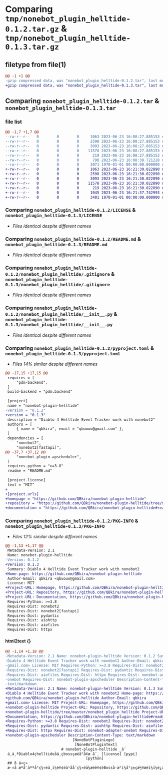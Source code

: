 # Comparing `tmp/nonebot_plugin_helltide-0.1.2.tar.gz` & `tmp/nonebot_plugin_helltide-0.1.3.tar.gz`

## filetype from file(1)

```diff
@@ -1 +1 @@
-gzip compressed data, was "nonebot_plugin_helltide-0.1.2.tar", last modified: Fri Jun 23 16:08:38 2023, max compression
+gzip compressed data, was "nonebot_plugin_helltide-0.1.3.tar", last modified: Fri Jun 23 16:21:37 2023, max compression
```

## Comparing `nonebot_plugin_helltide-0.1.2.tar` & `nonebot_plugin_helltide-0.1.3.tar`

### file list

```diff
@@ -1,7 +1,7 @@
--rw-r--r--   0        0        0     1063 2023-06-23 16:08:27.885153 nonebot_plugin_helltide-0.1.2/LICENSE
--rw-r--r--   0        0        0     2598 2023-06-23 16:08:27.885153 nonebot_plugin_helltide-0.1.2/README.md
--rw-r--r--   0        0        0     3093 2023-06-23 16:08:27.885153 nonebot_plugin_helltide-0.1.2/nonebot_plugin_helltide/.gitignore
--rw-r--r--   0        0        0    11578 2023-06-23 16:08:27.885153 nonebot_plugin_helltide-0.1.2/nonebot_plugin_helltide/__init__.py
--rw-r--r--   0        0        0      219 2023-06-23 16:08:27.885153 nonebot_plugin_helltide-0.1.2/nonebot_plugin_helltide/config.py
--rw-r--r--   0        0        0      790 2023-06-23 16:08:38.721228 nonebot_plugin_helltide-0.1.2/pyproject.toml
--rw-r--r--   0        0        0     3071 1970-01-01 00:00:00.000000 nonebot_plugin_helltide-0.1.2/PKG-INFO
+-rw-r--r--   0        0        0     1063 2023-06-23 16:21:30.022890 nonebot_plugin_helltide-0.1.3/LICENSE
+-rw-r--r--   0        0        0     2598 2023-06-23 16:21:30.022890 nonebot_plugin_helltide-0.1.3/README.md
+-rw-r--r--   0        0        0     3093 2023-06-23 16:21:30.022890 nonebot_plugin_helltide-0.1.3/nonebot_plugin_helltide/.gitignore
+-rw-r--r--   0        0        0    11578 2023-06-23 16:21:30.022890 nonebot_plugin_helltide-0.1.3/nonebot_plugin_helltide/__init__.py
+-rw-r--r--   0        0        0      219 2023-06-23 16:21:30.022890 nonebot_plugin_helltide-0.1.3/nonebot_plugin_helltide/config.py
+-rw-r--r--   0        0        0     1045 2023-06-23 16:21:37.742993 nonebot_plugin_helltide-0.1.3/pyproject.toml
+-rw-r--r--   0        0        0     3401 1970-01-01 00:00:00.000000 nonebot_plugin_helltide-0.1.3/PKG-INFO
```

### Comparing `nonebot_plugin_helltide-0.1.2/LICENSE` & `nonebot_plugin_helltide-0.1.3/LICENSE`

 * *Files identical despite different names*

### Comparing `nonebot_plugin_helltide-0.1.2/README.md` & `nonebot_plugin_helltide-0.1.3/README.md`

 * *Files identical despite different names*

### Comparing `nonebot_plugin_helltide-0.1.2/nonebot_plugin_helltide/.gitignore` & `nonebot_plugin_helltide-0.1.3/nonebot_plugin_helltide/.gitignore`

 * *Files identical despite different names*

### Comparing `nonebot_plugin_helltide-0.1.2/nonebot_plugin_helltide/__init__.py` & `nonebot_plugin_helltide-0.1.3/nonebot_plugin_helltide/__init__.py`

 * *Files identical despite different names*

### Comparing `nonebot_plugin_helltide-0.1.2/pyproject.toml` & `nonebot_plugin_helltide-0.1.3/pyproject.toml`

 * *Files 14% similar despite different names*

```diff
@@ -17,15 +17,15 @@
 requires = [
     "pdm-backend",
 ]
 build-backend = "pdm.backend"
 
 [project]
 name = "nonebot-plugin-helltide"
-version = "0.1.2"
+version = "0.1.3"
 description = "Diablo 4 Helltide Event Tracker work with nonebot2"
 authors = [
     { name = "qbkira", email = "qbuouo@gmail.com" },
 ]
 dependencies = [
     "nonebot2",
     "nonebot2[fastapi]",
@@ -37,7 +37,12 @@
     "nonebot-plugin-apscheduler",
 ]
 requires-python = ">=3.8"
 readme = "README.md"
 
 [project.license]
 text = "MIT"
+
+[project.urls]
+homepage = "https://github.com/QBkira/nonebot-plugin-helltide"
+repository = "https://github.com/QBkira/nonebot-plugin-helltide/tree/master/nonebot_plugin_helltide"
+documentation = "https://github.com/QBkira/nonebot-plugin-helltide#readme"
```

### Comparing `nonebot_plugin_helltide-0.1.2/PKG-INFO` & `nonebot_plugin_helltide-0.1.3/PKG-INFO`

 * *Files 12% similar despite different names*

```diff
@@ -1,13 +1,17 @@
 Metadata-Version: 2.1
 Name: nonebot-plugin-helltide
-Version: 0.1.2
+Version: 0.1.3
 Summary: Diablo 4 Helltide Event Tracker work with nonebot2
+Home-page: https://github.com/QBkira/nonebot-plugin-helltide
 Author-Email: qbkira <qbuouo@gmail.com>
 License: MIT
+Project-URL: Homepage, https://github.com/QBkira/nonebot-plugin-helltide
+Project-URL: Repository, https://github.com/QBkira/nonebot-plugin-helltide/tree/master/nonebot_plugin_helltide
+Project-URL: Documentation, https://github.com/QBkira/nonebot-plugin-helltide#readme
 Requires-Python: >=3.8
 Requires-Dist: nonebot2
 Requires-Dist: nonebot2[fastapi]
 Requires-Dist: pydantic
 Requires-Dist: aiohttp
 Requires-Dist: aiofiles
 Requires-Dist: httpx
```

#### html2text {}

```diff
@@ -1,14 +1,18 @@
-Metadata-Version: 2.1 Name: nonebot-plugin-helltide Version: 0.1.2 Summary:
-Diablo 4 Helltide Event Tracker work with nonebot2 Author-Email: qbkira
-gmail.com> License: MIT Requires-Python: >=3.8 Requires-Dist: nonebot2
-Requires-Dist: nonebot2[fastapi] Requires-Dist: pydantic Requires-Dist: aiohttp
-Requires-Dist: aiofiles Requires-Dist: httpx Requires-Dist: nonebot-adapter-
-onebot Requires-Dist: nonebot-plugin-apscheduler Description-Content-Type:
-text/markdown
+Metadata-Version: 2.1 Name: nonebot-plugin-helltide Version: 0.1.3 Summary:
+Diablo 4 Helltide Event Tracker work with nonebot2 Home-page: https://
+github.com/QBkira/nonebot-plugin-helltide Author-Email: qbkira
+gmail.com> License: MIT Project-URL: Homepage, https://github.com/QBkira/
+nonebot-plugin-helltide Project-URL: Repository, https://github.com/QBkira/
+nonebot-plugin-helltide/tree/master/nonebot_plugin_helltide Project-URL:
+Documentation, https://github.com/QBkira/nonebot-plugin-helltide#readme
+Requires-Python: >=3.8 Requires-Dist: nonebot2 Requires-Dist: nonebot2[fastapi]
+Requires-Dist: pydantic Requires-Dist: aiohttp Requires-Dist: aiofiles
+Requires-Dist: httpx Requires-Dist: nonebot-adapter-onebot Requires-Dist:
+nonebot-plugin-apscheduler Description-Content-Type: text/markdown
                              [NoneBotPluginLogo]
                               [NoneBotPluginText]
                         # nonebot-plugin-helltide _â¨
 ä¸ä¸ªDiablo4çhelltideåä¸çbossçæéå°å©æ â¨_ [license] [pypi]
                                    [python]
 ## ð ä»ç»
 æ·»å æºå¨äººå°ç¾¤èä¸­ï¼è®¢éä¹åå¨ç¾¤éä¼æéè®¢éBosså·æ°ï¼å°ç±çæ½®æéï¼ï¼è¿æåå¢çå·æ°æ¶é´ï¼
```


